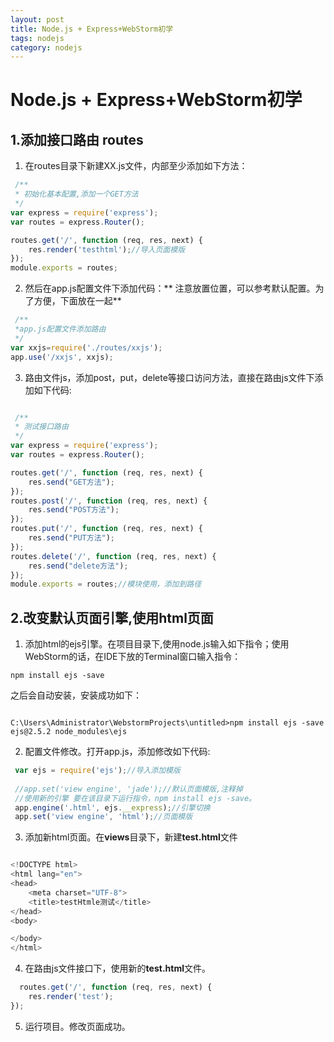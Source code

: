 ```yaml
---
layout: post
title: Node.js + Express+WebStorm初学
tags: nodejs 
category: nodejs
---
```


# Node.js + Express+WebStorm初学

## 1.添加接口路由 routes

1. 在routes目录下新建XX.js文件，内部至少添加如下方法：

``` javascript
 /**
 * 初始化基本配置,添加一个GET方法
 */
var express = require('express');
var routes = express.Router();

routes.get('/', function (req, res, next) {
    res.render('testhtml');//导入页面模版
});
module.exports = routes;
```

2. 然后在app.js配置文件下添加代码：**
注意放置位置，可以参考默认配置。为了方便，下面放在一起**


``` javascript
 /**
 *app.js配置文件添加路由
 */
var xxjs=require('./routes/xxjs');
app.use('/xxjs', xxjs);
```

3. 路由文件js，添加post，put，delete等接口访问方法，直接在路由js文件下添加如下代码:


``` javascript

 /**
 * 测试接口路由
 */
var express = require('express');
var routes = express.Router();

routes.get('/', function (req, res, next) {
    res.send("GET方法");
});
routes.post('/', function (req, res, next) {
    res.send("POST方法");
});
routes.put('/', function (req, res, next) {
    res.send("PUT方法");
});
routes.delete('/', function (req, res, next) {
    res.send("delete方法");
});
module.exports = routes;//模块使用，添加到路径
```

## 2.改变默认页面引擎,使用html页面
1. 添加html的ejs引擎。在项目目录下,使用node.js输入如下指令；使用WebStorm的话，在IDE下放的Terminal窗口输入指令：

```
npm install ejs -save
```
之后会自动安装，安装成功如下：

```

C:\Users\Administrator\WebstormProjects\untitled>npm install ejs -save
ejs@2.5.2 node_modules\ejs
```

2. 配置文件修改。打开app.js，添加修改如下代码:

``` javascript
 var ejs = require('ejs');//导入添加模版
 
 //app.set('view engine', 'jade');//默认页面模版,注释掉
 //使用新的引擎 要在该目录下运行指令，npm install ejs -save。
 app.engine('.html', ejs.__express);//引擎切换
 app.set('view engine', 'html');//页面模版
```

3. 添加新html页面。在**views**目录下，新建**test.html**文件

``` javascript

<!DOCTYPE html>
<html lang="en">
<head>
    <meta charset="UTF-8">
    <title>testHtmle测试</title>
</head>
<body>

</body>
</html>

```

4. 在路由js文件接口下，使用新的**test.html**文件。

``` javascript
  routes.get('/', function (req, res, next) {
    res.render('test');
});
```

5. 运行项目。修改页面成功。


 
